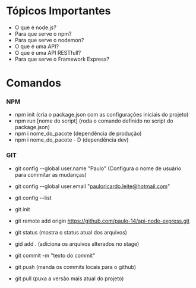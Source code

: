 # Tópicos Importantes
- O que é node.js?
- Para que serve o npm?
- Para que serve o nodemon?
- O que é uma API?
- O que é uma API RESTfull?
- Para que serve o Framework Express?

# Comandos

### NPM
- npm init (cria o package.json com as configurações iniciais do projeto)
- npm run [nome do script] (roda o comando definido no script do package.json)
- npm i nome_do_pacote (dependência de produção)
- npm i nome_do_pacote - D (dependência dev)

### GIT
- git config --global user.name "Paulo" (Configura o nome de usuário para commitar as mudanças)
- git config --global user.email "pauloricardo.leite@hotmail.com"
- git config --list

- git init
- git remote add origin https://github.com/paulo-14/api-node-express.git

- git status (mostra o status atual dos arquivos)
- gid add . (adiciona os arquivos alterados no stage)
- git commit -m "texto do commit"

- git push (manda os commits locais para o github)
- git pull (puxa a versão mais atual do projeto)